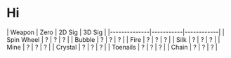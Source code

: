 # Hi

| Weapon | Zero | 2D Sig | 3D Sig |
|--------------|-----------|------------|
| Spin Wheel | ? | ? | ? |
| Bubble     | ? | ? | ? |
| Fire       | ? | ? | ? |
| Silk       | ? | ? | ? |
| Mine       | ? | ? | ? |
| Crystal    | ? | ? | ? |
| Toenails   | ? | ? | ? |
| Chain      | ? | ? | ? |
